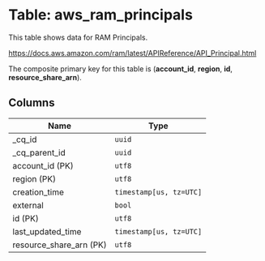 # Table: aws_ram_principals

This table shows data for RAM Principals.

https://docs.aws.amazon.com/ram/latest/APIReference/API_Principal.html

The composite primary key for this table is (**account_id**, **region**, **id**, **resource_share_arn**).

## Columns

| Name          | Type          |
| ------------- | ------------- |
|_cq_id|`uuid`|
|_cq_parent_id|`uuid`|
|account_id (PK)|`utf8`|
|region (PK)|`utf8`|
|creation_time|`timestamp[us, tz=UTC]`|
|external|`bool`|
|id (PK)|`utf8`|
|last_updated_time|`timestamp[us, tz=UTC]`|
|resource_share_arn (PK)|`utf8`|